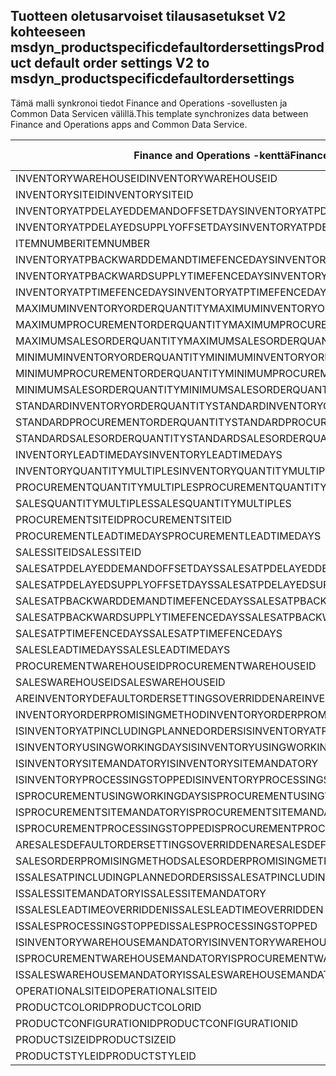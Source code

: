 ## <a name="product-default-order-settings-v2-to-msdyn_productspecificdefaultordersettings"></a><span data-ttu-id="99fe4-101">Tuotteen oletusarvoiset tilausasetukset V2 kohteeseen msdyn_productspecificdefaultordersettings</span><span class="sxs-lookup"><span data-stu-id="99fe4-101">Product default order settings V2 to msdyn_productspecificdefaultordersettings</span></span>

<span data-ttu-id="99fe4-102">Tämä malli synkronoi tiedot Finance and Operations -sovellusten ja Common Data Servicen välillä.</span><span class="sxs-lookup"><span data-stu-id="99fe4-102">This template synchronizes data between Finance and Operations apps and Common Data Service.</span></span>

<span data-ttu-id="99fe4-103">Finance and Operations -kenttä</span><span class="sxs-lookup"><span data-stu-id="99fe4-103">Finance and Operations field</span></span> | <span data-ttu-id="99fe4-104">Määritystyyppi</span><span class="sxs-lookup"><span data-stu-id="99fe4-104">Map type</span></span> | <span data-ttu-id="99fe4-105">Muu Dynamics 365 -kenttä</span><span class="sxs-lookup"><span data-stu-id="99fe4-105">Other Dynamics 365 field</span></span> | <span data-ttu-id="99fe4-106">Oletusarvo</span><span class="sxs-lookup"><span data-stu-id="99fe4-106">Default value</span></span>
---|---|---|---
<span data-ttu-id="99fe4-107">INVENTORYWAREHOUSEID</span><span class="sxs-lookup"><span data-stu-id="99fe4-107">INVENTORYWAREHOUSEID</span></span> | = | <span data-ttu-id="99fe4-108">msdyn_inventorywarehouse.msdyn_warehouseidentifier</span><span class="sxs-lookup"><span data-stu-id="99fe4-108">msdyn_inventorywarehouse.msdyn_warehouseidentifier</span></span> | 
<span data-ttu-id="99fe4-109">INVENTORYSITEID</span><span class="sxs-lookup"><span data-stu-id="99fe4-109">INVENTORYSITEID</span></span> | = | <span data-ttu-id="99fe4-110">msdyn_inventorysite.msdyn_siteid</span><span class="sxs-lookup"><span data-stu-id="99fe4-110">msdyn_inventorysite.msdyn_siteid</span></span> | 
<span data-ttu-id="99fe4-111">INVENTORYATPDELAYEDDEMANDOFFSETDAYS</span><span class="sxs-lookup"><span data-stu-id="99fe4-111">INVENTORYATPDELAYEDDEMANDOFFSETDAYS</span></span> | = | <span data-ttu-id="99fe4-112">msdyn_inventoryatpdelayeddemandoffsetdays</span><span class="sxs-lookup"><span data-stu-id="99fe4-112">msdyn_inventoryatpdelayeddemandoffsetdays</span></span> | 
<span data-ttu-id="99fe4-113">INVENTORYATPDELAYEDSUPPLYOFFSETDAYS</span><span class="sxs-lookup"><span data-stu-id="99fe4-113">INVENTORYATPDELAYEDSUPPLYOFFSETDAYS</span></span> | = | <span data-ttu-id="99fe4-114">msdyn_inventoryatpdelayedsupplyoffsetdays</span><span class="sxs-lookup"><span data-stu-id="99fe4-114">msdyn_inventoryatpdelayedsupplyoffsetdays</span></span> | 
<span data-ttu-id="99fe4-115">ITEMNUMBER</span><span class="sxs-lookup"><span data-stu-id="99fe4-115">ITEMNUMBER</span></span> | = | <span data-ttu-id="99fe4-116">msdyn_itemnumber.msdyn_itemnumber</span><span class="sxs-lookup"><span data-stu-id="99fe4-116">msdyn_itemnumber.msdyn_itemnumber</span></span> | 
<span data-ttu-id="99fe4-117">INVENTORYATPBACKWARDDEMANDTIMEFENCEDAYS</span><span class="sxs-lookup"><span data-stu-id="99fe4-117">INVENTORYATPBACKWARDDEMANDTIMEFENCEDAYS</span></span> | = | <span data-ttu-id="99fe4-118">msdyn_inventoryatpbackwarddemandtimefencedays</span><span class="sxs-lookup"><span data-stu-id="99fe4-118">msdyn_inventoryatpbackwarddemandtimefencedays</span></span> | 
<span data-ttu-id="99fe4-119">INVENTORYATPBACKWARDSUPPLYTIMEFENCEDAYS</span><span class="sxs-lookup"><span data-stu-id="99fe4-119">INVENTORYATPBACKWARDSUPPLYTIMEFENCEDAYS</span></span> | = | <span data-ttu-id="99fe4-120">msdyn_inventoryatpbackwardsupplytimefencedays</span><span class="sxs-lookup"><span data-stu-id="99fe4-120">msdyn_inventoryatpbackwardsupplytimefencedays</span></span> | 
<span data-ttu-id="99fe4-121">INVENTORYATPTIMEFENCEDAYS</span><span class="sxs-lookup"><span data-stu-id="99fe4-121">INVENTORYATPTIMEFENCEDAYS</span></span> | = | <span data-ttu-id="99fe4-122">msdyn_inventoryatptimefencedays</span><span class="sxs-lookup"><span data-stu-id="99fe4-122">msdyn_inventoryatptimefencedays</span></span> | 
<span data-ttu-id="99fe4-123">MAXIMUMINVENTORYORDERQUANTITY</span><span class="sxs-lookup"><span data-stu-id="99fe4-123">MAXIMUMINVENTORYORDERQUANTITY</span></span> | = | <span data-ttu-id="99fe4-124">msdyn_maximuminventoryorderquantity</span><span class="sxs-lookup"><span data-stu-id="99fe4-124">msdyn_maximuminventoryorderquantity</span></span> | 
<span data-ttu-id="99fe4-125">MAXIMUMPROCUREMENTORDERQUANTITY</span><span class="sxs-lookup"><span data-stu-id="99fe4-125">MAXIMUMPROCUREMENTORDERQUANTITY</span></span> | = | <span data-ttu-id="99fe4-126">msdyn_maximumprocurementorderquantity</span><span class="sxs-lookup"><span data-stu-id="99fe4-126">msdyn_maximumprocurementorderquantity</span></span> | 
<span data-ttu-id="99fe4-127">MAXIMUMSALESORDERQUANTITY</span><span class="sxs-lookup"><span data-stu-id="99fe4-127">MAXIMUMSALESORDERQUANTITY</span></span> | = | <span data-ttu-id="99fe4-128">msdyn_maximumsalesorderquantity</span><span class="sxs-lookup"><span data-stu-id="99fe4-128">msdyn_maximumsalesorderquantity</span></span> | 
<span data-ttu-id="99fe4-129">MINIMUMINVENTORYORDERQUANTITY</span><span class="sxs-lookup"><span data-stu-id="99fe4-129">MINIMUMINVENTORYORDERQUANTITY</span></span> | = | <span data-ttu-id="99fe4-130">msdyn_minimuminventoryorderquantity</span><span class="sxs-lookup"><span data-stu-id="99fe4-130">msdyn_minimuminventoryorderquantity</span></span> | 
<span data-ttu-id="99fe4-131">MINIMUMPROCUREMENTORDERQUANTITY</span><span class="sxs-lookup"><span data-stu-id="99fe4-131">MINIMUMPROCUREMENTORDERQUANTITY</span></span> | = | <span data-ttu-id="99fe4-132">msdyn_minimumprocurementorderquantity</span><span class="sxs-lookup"><span data-stu-id="99fe4-132">msdyn_minimumprocurementorderquantity</span></span> | 
<span data-ttu-id="99fe4-133">MINIMUMSALESORDERQUANTITY</span><span class="sxs-lookup"><span data-stu-id="99fe4-133">MINIMUMSALESORDERQUANTITY</span></span> | = | <span data-ttu-id="99fe4-134">msdyn_minimumsalesorderquantity</span><span class="sxs-lookup"><span data-stu-id="99fe4-134">msdyn_minimumsalesorderquantity</span></span> | 
<span data-ttu-id="99fe4-135">STANDARDINVENTORYORDERQUANTITY</span><span class="sxs-lookup"><span data-stu-id="99fe4-135">STANDARDINVENTORYORDERQUANTITY</span></span> | = | <span data-ttu-id="99fe4-136">msdyn_standardinventoryorderquantity</span><span class="sxs-lookup"><span data-stu-id="99fe4-136">msdyn_standardinventoryorderquantity</span></span> | 
<span data-ttu-id="99fe4-137">STANDARDPROCUREMENTORDERQUANTITY</span><span class="sxs-lookup"><span data-stu-id="99fe4-137">STANDARDPROCUREMENTORDERQUANTITY</span></span> | = | <span data-ttu-id="99fe4-138">msdyn_standardprocurementorderquantity</span><span class="sxs-lookup"><span data-stu-id="99fe4-138">msdyn_standardprocurementorderquantity</span></span> | 
<span data-ttu-id="99fe4-139">STANDARDSALESORDERQUANTITY</span><span class="sxs-lookup"><span data-stu-id="99fe4-139">STANDARDSALESORDERQUANTITY</span></span> | = | <span data-ttu-id="99fe4-140">msdyn_standardsalesorderquantity</span><span class="sxs-lookup"><span data-stu-id="99fe4-140">msdyn_standardsalesorderquantity</span></span> | 
<span data-ttu-id="99fe4-141">INVENTORYLEADTIMEDAYS</span><span class="sxs-lookup"><span data-stu-id="99fe4-141">INVENTORYLEADTIMEDAYS</span></span> | = | <span data-ttu-id="99fe4-142">msdyn_inventoryleadtimedays</span><span class="sxs-lookup"><span data-stu-id="99fe4-142">msdyn_inventoryleadtimedays</span></span> | 
<span data-ttu-id="99fe4-143">INVENTORYQUANTITYMULTIPLES</span><span class="sxs-lookup"><span data-stu-id="99fe4-143">INVENTORYQUANTITYMULTIPLES</span></span> | = | <span data-ttu-id="99fe4-144">msdyn_inventoryquantitymultiples</span><span class="sxs-lookup"><span data-stu-id="99fe4-144">msdyn_inventoryquantitymultiples</span></span> | 
<span data-ttu-id="99fe4-145">PROCUREMENTQUANTITYMULTIPLES</span><span class="sxs-lookup"><span data-stu-id="99fe4-145">PROCUREMENTQUANTITYMULTIPLES</span></span> | = | <span data-ttu-id="99fe4-146">msdyn_procurementquantitymultiples</span><span class="sxs-lookup"><span data-stu-id="99fe4-146">msdyn_procurementquantitymultiples</span></span> | 
<span data-ttu-id="99fe4-147">SALESQUANTITYMULTIPLES</span><span class="sxs-lookup"><span data-stu-id="99fe4-147">SALESQUANTITYMULTIPLES</span></span> | = | <span data-ttu-id="99fe4-148">msdyn_salesquantitymultiples</span><span class="sxs-lookup"><span data-stu-id="99fe4-148">msdyn_salesquantitymultiples</span></span> | 
<span data-ttu-id="99fe4-149">PROCUREMENTSITEID</span><span class="sxs-lookup"><span data-stu-id="99fe4-149">PROCUREMENTSITEID</span></span> | = | <span data-ttu-id="99fe4-150">msdyn_procurementsite.msdyn_siteid</span><span class="sxs-lookup"><span data-stu-id="99fe4-150">msdyn_procurementsite.msdyn_siteid</span></span> | 
<span data-ttu-id="99fe4-151">PROCUREMENTLEADTIMEDAYS</span><span class="sxs-lookup"><span data-stu-id="99fe4-151">PROCUREMENTLEADTIMEDAYS</span></span> | = | <span data-ttu-id="99fe4-152">msdyn_procurementleadtimedays</span><span class="sxs-lookup"><span data-stu-id="99fe4-152">msdyn_procurementleadtimedays</span></span> | 
<span data-ttu-id="99fe4-153">SALESSITEID</span><span class="sxs-lookup"><span data-stu-id="99fe4-153">SALESSITEID</span></span> | = | <span data-ttu-id="99fe4-154">msdyn_salessite.msdyn_siteid</span><span class="sxs-lookup"><span data-stu-id="99fe4-154">msdyn_salessite.msdyn_siteid</span></span> | 
<span data-ttu-id="99fe4-155">SALESATPDELAYEDDEMANDOFFSETDAYS</span><span class="sxs-lookup"><span data-stu-id="99fe4-155">SALESATPDELAYEDDEMANDOFFSETDAYS</span></span> | = | <span data-ttu-id="99fe4-156">msdyn_salesatpdelayeddemandoffsetdays</span><span class="sxs-lookup"><span data-stu-id="99fe4-156">msdyn_salesatpdelayeddemandoffsetdays</span></span> | 
<span data-ttu-id="99fe4-157">SALESATPDELAYEDSUPPLYOFFSETDAYS</span><span class="sxs-lookup"><span data-stu-id="99fe4-157">SALESATPDELAYEDSUPPLYOFFSETDAYS</span></span> | = | <span data-ttu-id="99fe4-158">msdyn_salesatpdelayedsupplyoffsetdays</span><span class="sxs-lookup"><span data-stu-id="99fe4-158">msdyn_salesatpdelayedsupplyoffsetdays</span></span> | 
<span data-ttu-id="99fe4-159">SALESATPBACKWARDDEMANDTIMEFENCEDAYS</span><span class="sxs-lookup"><span data-stu-id="99fe4-159">SALESATPBACKWARDDEMANDTIMEFENCEDAYS</span></span> | = | <span data-ttu-id="99fe4-160">msdyn_salesatpbackwarddemandtimefencedays</span><span class="sxs-lookup"><span data-stu-id="99fe4-160">msdyn_salesatpbackwarddemandtimefencedays</span></span> | 
<span data-ttu-id="99fe4-161">SALESATPBACKWARDSUPPLYTIMEFENCEDAYS</span><span class="sxs-lookup"><span data-stu-id="99fe4-161">SALESATPBACKWARDSUPPLYTIMEFENCEDAYS</span></span> | = | <span data-ttu-id="99fe4-162">msdyn_salesatpbackwardsupplytimefencedays</span><span class="sxs-lookup"><span data-stu-id="99fe4-162">msdyn_salesatpbackwardsupplytimefencedays</span></span> | 
<span data-ttu-id="99fe4-163">SALESATPTIMEFENCEDAYS</span><span class="sxs-lookup"><span data-stu-id="99fe4-163">SALESATPTIMEFENCEDAYS</span></span> | = | <span data-ttu-id="99fe4-164">msdyn_salesatptimefencedays</span><span class="sxs-lookup"><span data-stu-id="99fe4-164">msdyn_salesatptimefencedays</span></span> | 
<span data-ttu-id="99fe4-165">SALESLEADTIMEDAYS</span><span class="sxs-lookup"><span data-stu-id="99fe4-165">SALESLEADTIMEDAYS</span></span> | = | <span data-ttu-id="99fe4-166">msdyn_salesleadtimedays</span><span class="sxs-lookup"><span data-stu-id="99fe4-166">msdyn_salesleadtimedays</span></span> | 
<span data-ttu-id="99fe4-167">PROCUREMENTWAREHOUSEID</span><span class="sxs-lookup"><span data-stu-id="99fe4-167">PROCUREMENTWAREHOUSEID</span></span> | = | <span data-ttu-id="99fe4-168">msdyn_procurementwarehouse.msdyn_warehouseidentifier</span><span class="sxs-lookup"><span data-stu-id="99fe4-168">msdyn_procurementwarehouse.msdyn_warehouseidentifier</span></span> | 
<span data-ttu-id="99fe4-169">SALESWAREHOUSEID</span><span class="sxs-lookup"><span data-stu-id="99fe4-169">SALESWAREHOUSEID</span></span> | = | <span data-ttu-id="99fe4-170">msdyn_saleswarehouse.msdyn_warehouseidentifier</span><span class="sxs-lookup"><span data-stu-id="99fe4-170">msdyn_saleswarehouse.msdyn_warehouseidentifier</span></span> | 
<span data-ttu-id="99fe4-171">AREINVENTORYDEFAULTORDERSETTINGSOVERRIDDEN</span><span class="sxs-lookup"><span data-stu-id="99fe4-171">AREINVENTORYDEFAULTORDERSETTINGSOVERRIDDEN</span></span> | >< | <span data-ttu-id="99fe4-172">msdyn_areinventoryorderdefaultsoverridden</span><span class="sxs-lookup"><span data-stu-id="99fe4-172">msdyn_areinventoryorderdefaultsoverridden</span></span> | 
<span data-ttu-id="99fe4-173">INVENTORYORDERPROMISINGMETHOD</span><span class="sxs-lookup"><span data-stu-id="99fe4-173">INVENTORYORDERPROMISINGMETHOD</span></span> | >< | <span data-ttu-id="99fe4-174">msdyn_inventoryorderpromisingmethod</span><span class="sxs-lookup"><span data-stu-id="99fe4-174">msdyn_inventoryorderpromisingmethod</span></span> | 
<span data-ttu-id="99fe4-175">ISINVENTORYATPINCLUDINGPLANNEDORDERS</span><span class="sxs-lookup"><span data-stu-id="99fe4-175">ISINVENTORYATPINCLUDINGPLANNEDORDERS</span></span> | >< | <span data-ttu-id="99fe4-176">msdyn_isinventoryatpincludingplannedorders</span><span class="sxs-lookup"><span data-stu-id="99fe4-176">msdyn_isinventoryatpincludingplannedorders</span></span> | 
<span data-ttu-id="99fe4-177">ISINVENTORYUSINGWORKINGDAYS</span><span class="sxs-lookup"><span data-stu-id="99fe4-177">ISINVENTORYUSINGWORKINGDAYS</span></span> | >< | <span data-ttu-id="99fe4-178">msdyn_isinventoryusingworkingdays</span><span class="sxs-lookup"><span data-stu-id="99fe4-178">msdyn_isinventoryusingworkingdays</span></span> | 
<span data-ttu-id="99fe4-179">ISINVENTORYSITEMANDATORY</span><span class="sxs-lookup"><span data-stu-id="99fe4-179">ISINVENTORYSITEMANDATORY</span></span> | >< | <span data-ttu-id="99fe4-180">msdyn_isinventorysitemandatory</span><span class="sxs-lookup"><span data-stu-id="99fe4-180">msdyn_isinventorysitemandatory</span></span> | 
<span data-ttu-id="99fe4-181">ISINVENTORYPROCESSINGSTOPPED</span><span class="sxs-lookup"><span data-stu-id="99fe4-181">ISINVENTORYPROCESSINGSTOPPED</span></span> | >< | <span data-ttu-id="99fe4-182">msdyn_isinventoryprocessingstopped</span><span class="sxs-lookup"><span data-stu-id="99fe4-182">msdyn_isinventoryprocessingstopped</span></span> | 
<span data-ttu-id="99fe4-183">ISPROCUREMENTUSINGWORKINGDAYS</span><span class="sxs-lookup"><span data-stu-id="99fe4-183">ISPROCUREMENTUSINGWORKINGDAYS</span></span> | >< | <span data-ttu-id="99fe4-184">msdyn_isprocurementusingworkingdays</span><span class="sxs-lookup"><span data-stu-id="99fe4-184">msdyn_isprocurementusingworkingdays</span></span> | 
<span data-ttu-id="99fe4-185">ISPROCUREMENTSITEMANDATORY</span><span class="sxs-lookup"><span data-stu-id="99fe4-185">ISPROCUREMENTSITEMANDATORY</span></span> | >< | <span data-ttu-id="99fe4-186">msdyn_isprocurementsitemandatory</span><span class="sxs-lookup"><span data-stu-id="99fe4-186">msdyn_isprocurementsitemandatory</span></span> | 
<span data-ttu-id="99fe4-187">ISPROCUREMENTPROCESSINGSTOPPED</span><span class="sxs-lookup"><span data-stu-id="99fe4-187">ISPROCUREMENTPROCESSINGSTOPPED</span></span> | >< | <span data-ttu-id="99fe4-188">msdyn_isprocurementprocessingstopped</span><span class="sxs-lookup"><span data-stu-id="99fe4-188">msdyn_isprocurementprocessingstopped</span></span> | 
<span data-ttu-id="99fe4-189">ARESALESDEFAULTORDERSETTINGSOVERRIDDEN</span><span class="sxs-lookup"><span data-stu-id="99fe4-189">ARESALESDEFAULTORDERSETTINGSOVERRIDDEN</span></span> | >< | <span data-ttu-id="99fe4-190">msdyn_aresalesorderdefaultsoverridden</span><span class="sxs-lookup"><span data-stu-id="99fe4-190">msdyn_aresalesorderdefaultsoverridden</span></span> | 
<span data-ttu-id="99fe4-191">SALESORDERPROMISINGMETHOD</span><span class="sxs-lookup"><span data-stu-id="99fe4-191">SALESORDERPROMISINGMETHOD</span></span> | >< | <span data-ttu-id="99fe4-192">msdyn_salesorderpromisingmethod</span><span class="sxs-lookup"><span data-stu-id="99fe4-192">msdyn_salesorderpromisingmethod</span></span> | 
<span data-ttu-id="99fe4-193">ISSALESATPINCLUDINGPLANNEDORDERS</span><span class="sxs-lookup"><span data-stu-id="99fe4-193">ISSALESATPINCLUDINGPLANNEDORDERS</span></span> | >< | <span data-ttu-id="99fe4-194">msdyn_issalesatpincludingplannedorders</span><span class="sxs-lookup"><span data-stu-id="99fe4-194">msdyn_issalesatpincludingplannedorders</span></span> | 
<span data-ttu-id="99fe4-195">ISSALESSITEMANDATORY</span><span class="sxs-lookup"><span data-stu-id="99fe4-195">ISSALESSITEMANDATORY</span></span> | >< | <span data-ttu-id="99fe4-196">msdyn_issalessitemandatory</span><span class="sxs-lookup"><span data-stu-id="99fe4-196">msdyn_issalessitemandatory</span></span> | 
<span data-ttu-id="99fe4-197">ISSALESLEADTIMEOVERRIDDEN</span><span class="sxs-lookup"><span data-stu-id="99fe4-197">ISSALESLEADTIMEOVERRIDDEN</span></span> | >< | <span data-ttu-id="99fe4-198">msdyn_issalesleadtimeoverridden</span><span class="sxs-lookup"><span data-stu-id="99fe4-198">msdyn_issalesleadtimeoverridden</span></span> | 
<span data-ttu-id="99fe4-199">ISSALESPROCESSINGSTOPPED</span><span class="sxs-lookup"><span data-stu-id="99fe4-199">ISSALESPROCESSINGSTOPPED</span></span> | >< | <span data-ttu-id="99fe4-200">msdyn_issalesprocessingstopped</span><span class="sxs-lookup"><span data-stu-id="99fe4-200">msdyn_issalesprocessingstopped</span></span> | 
<span data-ttu-id="99fe4-201">ISINVENTORYWAREHOUSEMANDATORY</span><span class="sxs-lookup"><span data-stu-id="99fe4-201">ISINVENTORYWAREHOUSEMANDATORY</span></span> | >< | <span data-ttu-id="99fe4-202">msdyn_isinventorywarehousemandatory</span><span class="sxs-lookup"><span data-stu-id="99fe4-202">msdyn_isinventorywarehousemandatory</span></span> | 
<span data-ttu-id="99fe4-203">ISPROCUREMENTWAREHOUSEMANDATORY</span><span class="sxs-lookup"><span data-stu-id="99fe4-203">ISPROCUREMENTWAREHOUSEMANDATORY</span></span> | >< | <span data-ttu-id="99fe4-204">msdyn_isprocurementwarehousemandatory</span><span class="sxs-lookup"><span data-stu-id="99fe4-204">msdyn_isprocurementwarehousemandatory</span></span> | 
<span data-ttu-id="99fe4-205">ISSALESWAREHOUSEMANDATORY</span><span class="sxs-lookup"><span data-stu-id="99fe4-205">ISSALESWAREHOUSEMANDATORY</span></span> | >< | <span data-ttu-id="99fe4-206">msdyn_issaleswarehousemandatory</span><span class="sxs-lookup"><span data-stu-id="99fe4-206">msdyn_issaleswarehousemandatory</span></span> | 
<span data-ttu-id="99fe4-207">OPERATIONALSITEID</span><span class="sxs-lookup"><span data-stu-id="99fe4-207">OPERATIONALSITEID</span></span> | = | <span data-ttu-id="99fe4-208">msdyn_operationalsite.msdyn_siteid</span><span class="sxs-lookup"><span data-stu-id="99fe4-208">msdyn_operationalsite.msdyn_siteid</span></span> | 
<span data-ttu-id="99fe4-209">PRODUCTCOLORID</span><span class="sxs-lookup"><span data-stu-id="99fe4-209">PRODUCTCOLORID</span></span> | = | <span data-ttu-id="99fe4-210">msdyn_productcolor.msdyn_productcolorname</span><span class="sxs-lookup"><span data-stu-id="99fe4-210">msdyn_productcolor.msdyn_productcolorname</span></span> | 
<span data-ttu-id="99fe4-211">PRODUCTCONFIGURATIONID</span><span class="sxs-lookup"><span data-stu-id="99fe4-211">PRODUCTCONFIGURATIONID</span></span> | = | <span data-ttu-id="99fe4-212">msdyn_productconfiguration.msdyn_productconfiguration</span><span class="sxs-lookup"><span data-stu-id="99fe4-212">msdyn_productconfiguration.msdyn_productconfiguration</span></span> | 
<span data-ttu-id="99fe4-213">PRODUCTSIZEID</span><span class="sxs-lookup"><span data-stu-id="99fe4-213">PRODUCTSIZEID</span></span> | = | <span data-ttu-id="99fe4-214">msdyn_productsize.msdyn_productsize</span><span class="sxs-lookup"><span data-stu-id="99fe4-214">msdyn_productsize.msdyn_productsize</span></span> | 
<span data-ttu-id="99fe4-215">PRODUCTSTYLEID</span><span class="sxs-lookup"><span data-stu-id="99fe4-215">PRODUCTSTYLEID</span></span> | = | <span data-ttu-id="99fe4-216">msdyn_productstyle.msdyn_productstyle</span><span class="sxs-lookup"><span data-stu-id="99fe4-216">msdyn_productstyle.msdyn_productstyle</span></span> | 
